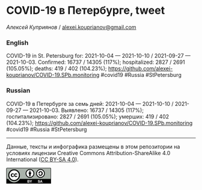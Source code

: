 COVID-19 в Петербурге, tweet
============================

*Алексей Куприянов* /
<a href="mailto:alexei.kouprianov@gmail.com" class="email">alexei.kouprianov@gmail.com</a>

### English

COVID-19 in St. Petersburg for: 2021-10-04 — 2021-10-10 / 2021-09-27 —
2021-10-03. Сonfirmed: 16737 / 14305 (117%); hospitalized: 2827 / 2691
(105.05%); deaths: 419 / 402 (104.23%);
<a href="https://github.com/alexei-kouprianov/COVID-19.SPb.monitoring" class="uri">https://github.com/alexei-kouprianov/COVID-19.SPb.monitoring</a>
\#covid19 \#Russia \#StPetersburg

### Russian

COVID-19 в Петербурге за семь дней: 2021-10-04 — 2021-10-10 / 2021-09-27
— 2021-10-03. Выявлено: 16737 / 14305 (117%); госпитализировано: 2827 /
2691 (105.05%); умерших: 419 / 402 (104.23%);
<a href="https://github.com/alexei-kouprianov/COVID-19.SPb.monitoring" class="uri">https://github.com/alexei-kouprianov/COVID-19.SPb.monitoring</a>
\#covid19 \#Russia \#StPetersburg

------------------------------------------------------------------------

Данные, тексты и инфографика размещены в этом репозитории на условиях
лицензии Creative Commons Attribution-ShareAlike 4.0 International ([CC
BY-SA 4.0](https://creativecommons.org/licenses/by-sa/4.0/)).

![](../misc/CC-BY-SA-icon.png "CC-BY-SA")

